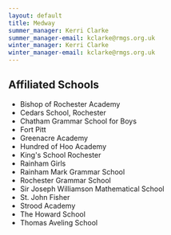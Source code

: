 ```yaml
---
layout: default
title: Medway
summer_manager: Kerri Clarke
summer_manager-email: kclarke@rmgs.org.uk
winter_manager: Kerri Clarke
winter_manager-email: kclarke@rmgs.org.uk
---
```


## Affiliated Schools

- Bishop of Rochester Academy
- Cedars School, Rochester
- Chatham Grammar School for Boys
- Fort Pitt
- Greenacre Academy
- Hundred of Hoo Academy
- King's School Rochester
- Rainham Girls
- Rainham Mark Grammar School
- Rochester Grammar School
- Sir Joseph Williamson Mathematical School
- St. John Fisher
- Strood Academy
- The Howard School
- Thomas Aveling School
